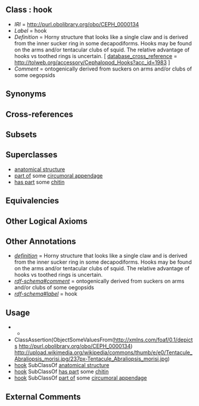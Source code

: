 
## Class : hook

 * *IRI* = http://purl.obolibrary.org/obo/CEPH_0000134
 * *Label* = hook
 * *Definition* = Horny structure that looks like a single claw and is derived from the inner sucker ring in some decapodiforms. Hooks may be found on the arms and/or tentacular clubs of squid. The relative advantage of hooks vs toothed rings is uncertain. [ [database_cross_reference](../../ef/oboInOwl#hasDbXref.md) = http://tolweb.org/accessory/Cephalopod_Hooks?acc_id=1983 ]
 * *Comment* = ontogenically derived from suckers on arms and/or clubs of some oegopsids

## Synonyms


## Cross-references


## Subsets


## Superclasses

 * [anatomical structure](../../UBERON/61/UBERON_0000061.md)
 * [part of](../../BFO/50/BFO_0000050.md) some [circumoral appendage](../../CEPH/08/CEPH_0000308.md)
 * [has part](../../BFO/51/BFO_0000051.md) some [chitin](../../CEPH/59/CEPH_0000059.md)

## Equivalencies


## Other Logical Axioms


## Other Annotations

 * *[definition](../../IAO/15/IAO_0000115.md)* = Horny structure that looks like a single claw and is derived from the inner sucker ring in some decapodiforms. Hooks may be found on the arms and/or tentacular clubs of squid. The relative advantage of hooks vs toothed rings is uncertain.
 * *[rdf-schema#comment](../../nt/rdf-schema#comment.md)* = ontogenically derived from suckers on arms and/or clubs of some oegopsids
 * *[rdf-schema#label](../../el/rdf-schema#label.md)* = hook

## Usage

 * -
 * ClassAssertion(ObjectSomeValuesFrom(<http://xmlns.com/foaf/0.1/depicts> <http://purl.obolibrary.org/obo/CEPH_0000134>) <http://upload.wikimedia.org/wikipedia/commons/thumb/e/e0/Tentacule_Abraliopsis_morisi.jpg/237px-Tentacule_Abraliopsis_morisi.jpg>)
 * [hook](../../CEPH/34/CEPH_0000134.md) SubClassOf [anatomical structure](../../UBERON/61/UBERON_0000061.md)
 * [hook](../../CEPH/34/CEPH_0000134.md) SubClassOf [has part](../../BFO/51/BFO_0000051.md) some [chitin](../../CEPH/59/CEPH_0000059.md)
 * [hook](../../CEPH/34/CEPH_0000134.md) SubClassOf [part of](../../BFO/50/BFO_0000050.md) some [circumoral appendage](../../CEPH/08/CEPH_0000308.md)

## External Comments

